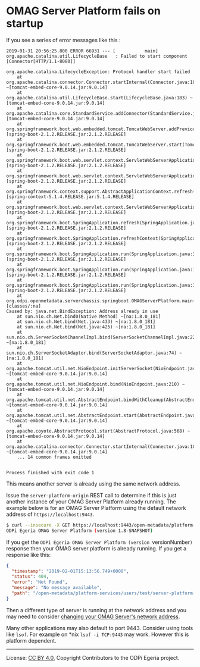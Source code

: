 <!-- SPDX-License-Identifier: CC-BY-4.0 -->
<!-- Copyright Contributors to the ODPi Egeria project. -->

# OMAG Server Platform fails on startup

If you see a series of error messages like this :

```text
2019-01-31 20:56:25.800 ERROR 66931 --- [           main] org.apache.catalina.util.LifecycleBase   : Failed to start component [Connector[HTTP/1.1-8080]]

org.apache.catalina.LifecycleException: Protocol handler start failed
	at org.apache.catalina.connector.Connector.startInternal(Connector.java:1004) ~[tomcat-embed-core-9.0.14.jar:9.0.14]
	at org.apache.catalina.util.LifecycleBase.start(LifecycleBase.java:183) ~[tomcat-embed-core-9.0.14.jar:9.0.14]
	at org.apache.catalina.core.StandardService.addConnector(StandardService.java:226) [tomcat-embed-core-9.0.14.jar:9.0.14]
	at org.springframework.boot.web.embedded.tomcat.TomcatWebServer.addPreviouslyRemovedConnectors(TomcatWebServer.java:259) [spring-boot-2.1.2.RELEASE.jar:2.1.2.RELEASE]
	at org.springframework.boot.web.embedded.tomcat.TomcatWebServer.start(TomcatWebServer.java:197) [spring-boot-2.1.2.RELEASE.jar:2.1.2.RELEASE]
	at org.springframework.boot.web.servlet.context.ServletWebServerApplicationContext.startWebServer(ServletWebServerApplicationContext.java:311) [spring-boot-2.1.2.RELEASE.jar:2.1.2.RELEASE]
	at org.springframework.boot.web.servlet.context.ServletWebServerApplicationContext.finishRefresh(ServletWebServerApplicationContext.java:164) [spring-boot-2.1.2.RELEASE.jar:2.1.2.RELEASE]
	at org.springframework.context.support.AbstractApplicationContext.refresh(AbstractApplicationContext.java:549) [spring-context-5.1.4.RELEASE.jar:5.1.4.RELEASE]
	at org.springframework.boot.web.servlet.context.ServletWebServerApplicationContext.refresh(ServletWebServerApplicationContext.java:142) [spring-boot-2.1.2.RELEASE.jar:2.1.2.RELEASE]
	at org.springframework.boot.SpringApplication.refresh(SpringApplication.java:775) [spring-boot-2.1.2.RELEASE.jar:2.1.2.RELEASE]
	at org.springframework.boot.SpringApplication.refreshContext(SpringApplication.java:397) [spring-boot-2.1.2.RELEASE.jar:2.1.2.RELEASE]
	at org.springframework.boot.SpringApplication.run(SpringApplication.java:316) [spring-boot-2.1.2.RELEASE.jar:2.1.2.RELEASE]
	at org.springframework.boot.SpringApplication.run(SpringApplication.java:1260) [spring-boot-2.1.2.RELEASE.jar:2.1.2.RELEASE]
	at org.springframework.boot.SpringApplication.run(SpringApplication.java:1248) [spring-boot-2.1.2.RELEASE.jar:2.1.2.RELEASE]
	at org.odpi.openmetadata.serverchassis.springboot.OMAGServerPlatform.main(OMAGServerPlatform.java:35) [classes/:na]
Caused by: java.net.BindException: Address already in use
	at sun.nio.ch.Net.bind0(Native Method) ~[na:1.8.0_181]
	at sun.nio.ch.Net.bind(Net.java:433) ~[na:1.8.0_181]
	at sun.nio.ch.Net.bind(Net.java:425) ~[na:1.8.0_181]
	at sun.nio.ch.ServerSocketChannelImpl.bind(ServerSocketChannelImpl.java:223) ~[na:1.8.0_181]
	at sun.nio.ch.ServerSocketAdaptor.bind(ServerSocketAdaptor.java:74) ~[na:1.8.0_181]
	at org.apache.tomcat.util.net.NioEndpoint.initServerSocket(NioEndpoint.java:236) ~[tomcat-embed-core-9.0.14.jar:9.0.14]
	at org.apache.tomcat.util.net.NioEndpoint.bind(NioEndpoint.java:210) ~[tomcat-embed-core-9.0.14.jar:9.0.14]
	at org.apache.tomcat.util.net.AbstractEndpoint.bindWithCleanup(AbstractEndpoint.java:1085) ~[tomcat-embed-core-9.0.14.jar:9.0.14]
	at org.apache.tomcat.util.net.AbstractEndpoint.start(AbstractEndpoint.java:1171) ~[tomcat-embed-core-9.0.14.jar:9.0.14]
	at org.apache.coyote.AbstractProtocol.start(AbstractProtocol.java:568) ~[tomcat-embed-core-9.0.14.jar:9.0.14]
	at org.apache.catalina.connector.Connector.startInternal(Connector.java:1001) ~[tomcat-embed-core-9.0.14.jar:9.0.14]
	... 14 common frames omitted


Process finished with exit code 1
```

This means another server is already using the same network address.

Issue the `server-platform-origin` REST call to determine if this is just another instance of your OMAG Server Platform
already running.  The example below is for an OMAG Server Platform using the default network
address of `https://localhost:9443`.  

```bash
$ curl --insecure -X GET https://localhost:9443/open-metadata/platform-services/users/test/server-platform-origin
ODPi Egeria OMAG Server Platform (version 1.8-SNAPSHOT)
```

If you get the `ODPi Egeria OMAG Server Platform (version `versionNumber`)` response then your OMAG server platform is already running.
If you get a response like this:

```json
{
  "timestamp": "2019-02-01T15:13:56.749+0000",
  "status": 404,
  "error": "Not Found",
  "message": "No message available",
  "path": "/open-metadata/platform-services/users/test/server-platform-origin"
}
```

Then a different type of server is running at the network address and you may need to consider
[changing your OMAG Server's network address](../../../../open-metadata-resources/open-metadata-tutorials/omag-server-tutorial/task-changing-the-omag-server-network-address.md).

Many other applications may also default to port 9443. Consider using tools like `lsof`. For example on *nix `lsof -i TCP:9443` may work. However this is platform dependent.

----
License: [CC BY 4.0](https://creativecommons.org/licenses/by/4.0/),
Copyright Contributors to the ODPi Egeria project.
